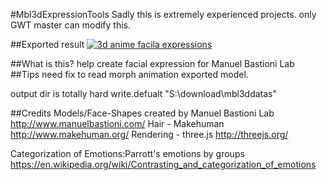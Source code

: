 #Mbl3dExpressionTools
Sadly this is extremely experienced projects. only GWT master can modify this.

##Exported result
[![3d anime facila expressions]((https://img.youtube.com/vi/DhPRqh_A7wM/0.jpg))](https://www.youtube.com/embed/videoseries?list=PLS18zPq9Qkih-en3rZ6RF5ocso9gmJerH)

##What is this?
help create facial expression for Manuel Bastioni Lab 
##Tips
need fix to read morph animation exported model.

output dir is totally hard write.defualt "S:\download\mbl3ddatas"

##Credits
Models/Face-Shapes created by Manuel Bastioni Lab 
http://www.manuelbastioni.com/
Hair - Makehuman
http://www.makehuman.org/
Rendering - three.js
http://threejs.org/

Categorization of Emotions:Parrott's emotions by groups
https://en.wikipedia.org/wiki/Contrasting_and_categorization_of_emotions